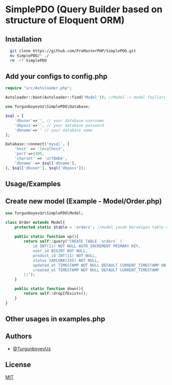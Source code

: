 
# SimplePDO (Query Builder based on structure of Eloquent ORM)


## Installation

```bash
  git clone https://github.com/ProMasterPHP/SimplePDO.git
  mv SimplePDO/* ./
  rm -rf SimplePDO
```

## Add your configs to config.php
```php
require "src/Autoloader.php";

Autoloader::boot(Autoloader::find('Model')); //Model -> model fayllari joylashgan direktoriya (default - Model)

use TurgunboyevUz\SimplePDO\Database;

$sql = [
    'dbuser'=>'', // your database username
    'dbpass'=>'', // your database password
    'dbname'=>'' // your database name
];

Database::connect('mysql', [
    'host' => 'localhost',
    'port'=>3306,
    'charset' => 'utf8mb4',
    'dbname' => $sql['dbname'],
], $sql['dbuser'], $sql['dbpass']);
```
## Usage/Examples

## Create new model (Example - Model/Order.php)
```php
use TurgunboyevUz\SimplePDO\Model;

class Order extends Model{
    protected static $table = 'orders'; //model javob beradigan table nomi (required)
    
    public static function up(){
        return self::query("CREATE TABLE `orders` (
            id INT(11) NOT NULL AUTO_INCREMENT PRIMARY KEY,
            user_id BIGINT NOT NULL,
            product_id INT(11) NOT NULL,
            status VARCHAR(255) NOT NULL,
            updated_at TIMESTAMP NOT NULL DEFAULT CURRENT_TIMESTAMP ON UPDATE CURRENT_TIMESTAMP,
            created_at TIMESTAMP NOT NULL DEFAULT CURRENT_TIMESTAMP
        );");
    }

    public static function down(){
        return self::dropIfExists();
    }
}
```

## Other usages in examples.php


## Authors
- [@TurgunboyevUz](https://www.github.com/TurgunboyevUz/)

## License

[MIT](https://choosealicense.com/licenses/mit/)